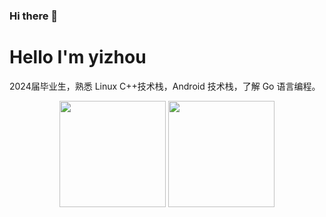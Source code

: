### Hi there 👋

<!--
**Shangyizhou/Shangyizhou** is a ✨ _special_ ✨ repository because its `README.md` (this file) appears on your GitHub profile.

Here are some ideas to get you started:

- 🔭 I’m currently working on ...
- 🌱 I’m currently learning ...
- 👯 I’m looking to collaborate on ...
- 🤔 I’m looking for help with ...
- 💬 Ask me about ...
- 📫 How to reach me: ...
- 😄 Pronouns: ...
- ⚡ Fun fact: ...
-->

# Hello I'm yizhou
2024届毕业生，熟悉 Linux C++技术栈，Android 技术栈，了解 Go 语言编程。
<div align="center">
<span>  </span>
<img height="170px" src="https://github-readme-stats.vercel.app/api?username=Shangyizhou" /><span>  </span><img height="170px" src="https://github-readme-stats.vercel.app/api/top-langs/?username=Shangyizhou&layout=compact&langs_count=8" />
<span>  </span>
</div>
